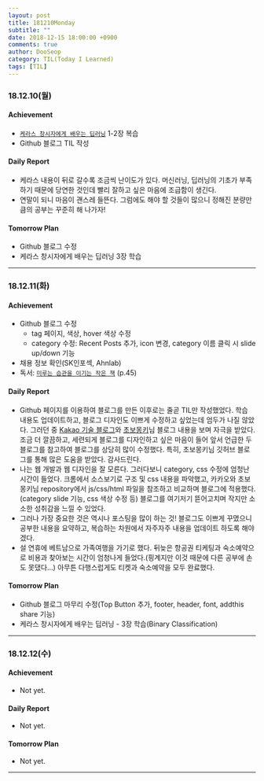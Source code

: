 ```yaml
---
layout: post
title: 181210Monday
subtitle: ""
date: 2018-12-15 18:00:00 +0900
comments: true
author: DooSeop
category: TIL(Today I Learned)
tags: [TIL]
---
```

### 18.12.10(월)
#### Achievement
  - [`케라스 창시자에게 배우는 딥러닝`](http://www.kyobobook.co.kr/product/detailViewKor.laf?ejkGb=KOR&mallGb=KOR&barcode=9791160505979&orderClick=LEA&Kc=) 1-2장 복습
  - Github 블로그 TIL 작성

#### Daily Report
  - 케라스 내용이 뒤로 갈수록 조금씩 난이도가 있다. 머신러닝, 딥러닝의 기초가 부족하기 때문에 당연한 것인데 빨리 잘하고 싶은 마음에 조급함이 생긴다.
  - 연말이 되니 마음이 괜스레 들뜬다. 그럼에도 해야 할 것들이 많으니 정해진 분량만큼의 공부는 꾸준히 해 나가자!

#### Tomorrow Plan
  - Github 블로그 수정
  - 케라스 창시자에게 배우는 딥러닝 3장 학습
---

### 18.12.11(화)
#### Achievement
  - Github 블로그 수정
    - tag 페이지, 색상, hover 색상 수정
    - category 수정: Recent Posts 추가, icon 변경, category 이름 클릭 시 slide up/down 기능
  - 채용 정보 확인(SK인포섹, Ahnlab)
  - 독서: [`미루는 습관을 이기는 작은 책`](http://www.kyobobook.co.kr/product/detailViewKor.laf?ejkGb=KOR&mallGb=KOR&barcode=9791162540343&orderClick=LEB&Kc=) (p.45)

#### Daily Report
  - Github 페이지를 이용하여 블로그를 만든 이후로는 줄곧 TIL만 작성했었다. 학습 내용도 업데이트하고, 블로그 디자인도 이쁘게 수정하고 싶었는데 엄두가 나질 않았다. 그러던 중 [Kakao 기술 블로그](http://tech.kakao.com/)와 [초보몽키](https://wayhome25.github.io/)님 블로그 내용을 보며 자극을 받았다. 조금 더 깔끔하고, 세련되게 블로그를 디자인하고 싶은 마음이 들어 앞서 언급한 두 블로그를 참고하여 블로그를 상당히 많이 수정했다. 특히, 초보몽키님 깃허브 블로그를 통해 많은 도움을 받았다. 감사드린다.
  - 나는 웹 개발과 웹 디자인을 잘 모른다. 그러다보니 category, css 수정에 엄청난 시간이 들었다. 크롬에서 소스보기로 구조 및 css 내용을 파악했고, 카카오와 초보몽키님 repository에서 js/css/html 파일을 참조하고 비교하며 블로그에 적용했다.(category slide 기능, css 색상 수정 등) 블로그를 여기저기 뜯어고치며 작지만 소소한 성취감을 느낄 수 있었다.
  - 그러나 가장 중요한 것은 역시나 포스팅을 많이 하는 것! 블로그도 이쁘게 꾸몄으니 공부한 내용을 요약하고, 복습하는 차원에서 자주자주 내용을 업데이트 하도록 해야겠다.
  - 설 연휴에 베트남으로 가족여행을 가기로 했다. 뒤늦은 항공권 티케팅과 숙소예약으로 비용과 찾아보는 시간이 엄청나게 들었다.(핑계지만 이것 때문에 다른 공부에 손도 못댔다...) 아무튼 다행스럽게도 티켓과 숙소예약을 모두 완료했다.

#### Tomorrow Plan
  - Github 블로그 마무리 수정(Top Button 추가, footer, header, font, addthis share 기능)
  - 케라스 창시자에게 배우는 딥러닝 - 3장 학습(Binary Classification)

---
### 18.12.12(수)
#### Achievement
  - Not yet.

#### Daily Report
  - Not yet.

#### Tomorrow Plan
  - Not yet.

---

